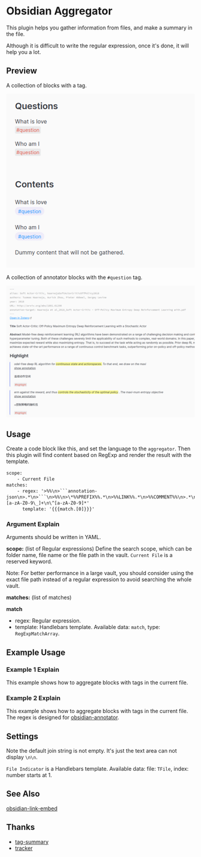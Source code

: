 # Obsidian Aggregator

This plugin helps you gather information from files, and make a summary in the file.

Although it is difficult to write the regular expression, once it's done, it will help you a lot.

## Preview

A collection of blocks with a tag.

![preview](docs/preview.png)

A collection of annotator blocks with the `#question` tag.

![annotator-preview](docs/annotator-preview.png)

## Usage

Create a code block like this, and set the language to the `aggregator`. Then this plugin will find content based on RegExp and render the result with the template.

````aggregator
scope:
    - Current File
matches:
    - regex: '>%%\n>```annotation-json\n>.*\n>```\n>%%\n>\*%%PREFIX%%.*\n>%%LINK%%.*\n>%%COMMENT%%\n>.*\n>%%TAGS%%\n>\#[a-zA-Z0-9\_]+\n\^[a-zA-Z0-9]*'
      template: '{{{match.[0]}}}'
````

### Argument Explain

Arguments should be written in YAML.

**scope:** (list of Regular expressions) Define the search scope, which can be folder name, file name or the file path in the vault. `Current File` is a reserved keyword.

Note: For better performance in a large vault, you should consider using the exact file path instead of a regular expression to avoid searching the whole vault.

**matches:** (list of matches)

**match**

-   regex: Regular expression.
-   template: Handlebars template. Available data: `match`, type: `RegExpMatchArray`.

## Example Usage

### Example 1 Explain

This example shows how to aggregate blocks with tags in the current file.

### Example 2 Explain

This example shows how to aggregate blocks with tags in the current file. The regex is designed for [obsidian-annotator](https://github.com/elias-sundqvist/obsidian-annotator).

## Settings

Note the default join string is not empty. It's just the text area can not display `\n\n`.

`File Indicator` is a Handlebars template. Available data: file: `TFile`, index: number starts at 1.

## See Also

[obsidian-link-embed](https://github.com/Seraphli/obsidian-link-embed)

## Thanks

-   [tag-summary](https://github.com/macrojd/tag-summary)
-   [tracker](https://github.com/pyrochlore/obsidian-tracker)
